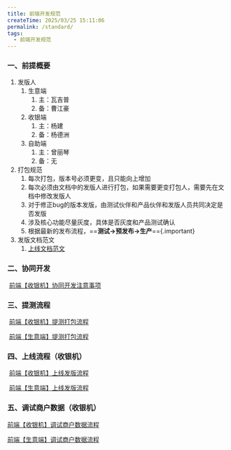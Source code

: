 ```yaml
---
title: 前端开发规范
createTime: 2025/03/25 15:11:06
permalink: /standard/
tags: 
  - 前端开发规范
---
```

### **一、前提概要**

1. 发版人
   1. 生意端
      1. 主：瓦吉普
      2. 备：曹江豪
   2. 收银端
      1. 主：杨建
      2. 备：杨德洲
   3. 自助端
      1. 主：曾丽琴
      2. 备：无
2. 打包规范
   1. 每次打包，版本号必须更变，且只能向上增加
   2. 每次必须由文档中的发版人进行打包，如果需要更变打包人，需要先在文档中修改发版人
   3. 对于修正bug的版本发版，由测试伙伴和产品伙伴和发版人员共同决定是否发版
   4. 涉及核心功能尽量灰度，具体是否灰度和产品测试确认
   5. 根据最新的发布流程，==**测试->预发布->生产**=={.important}
3. 发版文档范文
   1. [上线文档范文](https://sheng-yi.feishu.cn/wiki/JkdHw9sLXiz2wmk71ICc3u4snkh)

### **二、协同开发**

​     [前端【收银机】协同开发注意事项](https://sheng-yi.feishu.cn/wiki/LT7vwE0KiinrTvkuZHBcPttCnZc?fromScene=spaceOverview)

### **三、提测流程**

​     [前端【收银机】提测打包流程](https://sheng-yi.feishu.cn/wiki/ANmEwtVHRisoTFkpCfscVujRn8c?fromScene=spaceOverview)

​     [前端【生意端】提测打包流程](https://sheng-yi.feishu.cn/wiki/OCOJwsmPSiehVbks3NEc9C7pndT?fromScene=spaceOverview)

### **四、上线流程（收银机）**

​    [前端【收银机】上线发版流程](https://sheng-yi.feishu.cn/wiki/CXBvwUXf3ik2XXkKjTpcWEYbn1b?fromScene=spaceOverview)

​    [前端【生意端】上线发版流程](https://sheng-yi.feishu.cn/wiki/MWx1wI4pAigGpHk3xuMcHCwhnrg?fromScene=spaceOverview)

### **五、调试商户数据（收银机）**

   [前端【收银机】调试商户数据流程](https://sheng-yi.feishu.cn/wiki/J8CxwTPDpiLbj6kaeamcHpOpnlg?fromScene=spaceOverview)

   [前端【生意端】调试商户数据流程](https://sheng-yi.feishu.cn/wiki/RZMHwWxO6i7XqQkB6a4cBBK0nDe?fromScene=spaceOverview)
